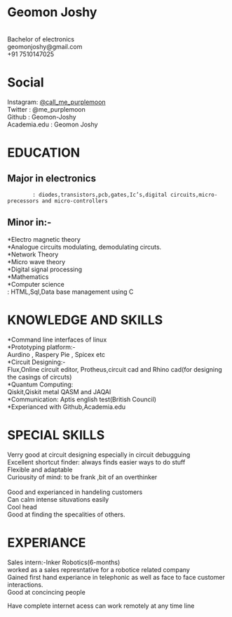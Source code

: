 # Geomon Joshy
<br>
Bachelor of electronics<br>
geomonjoshy@gmail.com<br>
+91 7510147025<br>

# Social
Instagram: <a href src="https://www.instagram.com/call_me_purplemoon/">@call_me_purplemoon </a> <br>
Twitter : @me_purplemoon <br>
Github : Geomon-Joshy <br>
Academia.edu : Geomon Joshy <br>

# EDUCATION

## Major in electronics
			: diodes,transistors,pcb,gates,Ic’s,digital circuits,micro-precessors and micro-controllers 
			
## Minor in:-
*Electro magnetic theory <br>
*Analogue circuits modulating, demodulating circuts.  <br>
*Network Theory <br>
*Micro wave theory <br>
*Digital signal processing <br>
*Mathematics <br>
*Computer science <br>
			:­  HTML,Sql,Data base management using C <br>

# KNOWLEDGE AND SKILLS
*Command line interfaces of linux <br>
*Prototyping platform:- <br>
		Aurdino , Raspery Pie , Spicex etc <br>
*Circuit Designing:- <br>
		Flux,Online circuit editor, Protheus,circuit cad and Rhino cad(for designing the casings of circuts) <br>
*Quantum Computing:­ <br>
		Qiskit,Qiskit metal QASM and JAQAl <br>
*Communication:­
		Aptis english test(British Council) <br>
*Experianced with Github,Academia.edu <br>

# SPECIAL SKILLS
Verry good at circuit designing especially in circuit debugguing <br>
Excellent shortcut finder:­ always finds easier ways to do stuff <br>
Flexible and adaptable <br>
Curiousity of mind:­ to be frank ,bit of an overthinker <br>  
Good and experianced in handeling customers <br>
Can calm intense situvations easily <br>
Cool head <br>
Good at finding the specalities of others. <br>
# EXPERIANCE
Sales intern:-Inker Robotics(6-months) <br>
    worked as a sales represntative for a robotice related company <br>
    Gained first hand experiance in telephonic as well as face to face customer interactions. <br>
    Good at concincing people <br>
    
Have complete internet acess can work remotely at any time line <br>
